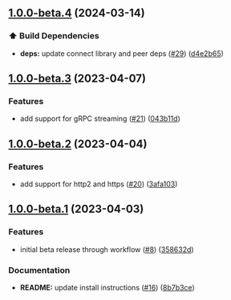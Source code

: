 ## [1.0.0-beta.4](https://github.com/wisewolf-oss/nestjs-bufconnect/compare/nestjs-bufconnect-v1.0.0-beta.3...nestjs-bufconnect-v1.0.0-beta.4) (2024-03-14)


### :arrow_up: Build Dependencies

* **deps:** update connect library and peer deps ([#29](https://github.com/wisewolf-oss/nestjs-bufconnect/issues/29)) ([d4e2b65](https://github.com/wisewolf-oss/nestjs-bufconnect/commit/d4e2b655759915c0859522fb5a7e0e9783aebedd))

## [1.0.0-beta.3](https://github.com/wisewolf-oss/nestjs-bufconnect/compare/nestjs-bufconnect-v1.0.0-beta.2...nestjs-bufconnect-v1.0.0-beta.3) (2023-04-07)

### Features

- add support for gRPC streaming ([#21](https://github.com/wisewolf-oss/nestjs-bufconnect/issues/21)) ([043b11d](https://github.com/wisewolf-oss/nestjs-bufconnect/commit/043b11d350a2bcb490ec0e60c674799b6e83c052))

## [1.0.0-beta.2](https://github.com/wisewolf-oss/nestjs-bufconnect/compare/nestjs-bufconnect-v1.0.0-beta.1...nestjs-bufconnect-v1.0.0-beta.2) (2023-04-04)

### Features

- add support for http2 and https ([#20](https://github.com/wisewolf-oss/nestjs-bufconnect/issues/20)) ([3afa103](https://github.com/wisewolf-oss/nestjs-bufconnect/commit/3afa1036a67410714fe8e3867380235ea4f9e81c))

## [1.0.0-beta.1](https://github.com/wisewolf-oss/nestjs-bufconnect/compare/nestjs-bufconnect-v1.0.0-beta.1...beta) (2023-04-03)

### Features

- initial beta release through workflow ([#8](https://github.com/wisewolf-oss/nestjs-bufconnect/issues/8)) ([358632d](https://github.com/wisewolf-oss/nestjs-bufconnect/commit/358632d154bab21e600de89d4132839ae940faf5))

### Documentation

- **README:** update install instructions ([#16](https://github.com/wisewolf-oss/nestjs-bufconnect/issues/16)) ([8b7b3ce](https://github.com/wisewolf-oss/nestjs-bufconnect/commit/8b7b3ce079e15e35e11983ca2507344643aa1d66))

